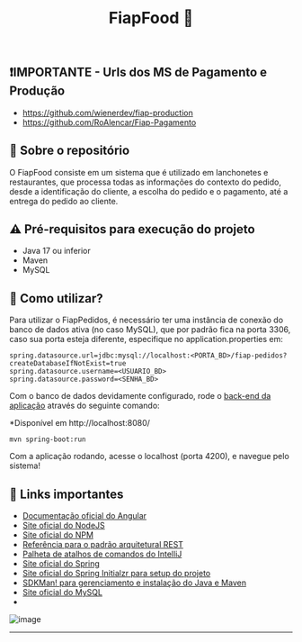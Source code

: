 <br>
<h1 align="center">
FiapFood 🍟
</h1>
<br>

## ❗IMPORTANTE - Urls dos MS de Pagamento e Produção

- https://github.com/wienerdev/fiap-production
- https://github.com/RoAlencar/Fiap-Pagamento

## 💬 Sobre o repositório

O FiapFood consiste em um sistema que é utilizado em lanchonetes e restaurantes, que processa todas as informações do contexto do pedido, desde a identificação do cliente, a escolha do pedido e o pagamento, até a entrega do pedido ao cliente.

## ⚠ Pré-requisitos para execução do projeto

* Java 17 ou inferior
* Maven
* MySQL

## 📌 Como utilizar?

Para utilizar o FiapPedidos, é necessário ter uma instância de conexão do banco de dados ativa (no caso MySQL), que por padrão fica na porta 3306, caso sua porta esteja diferente, especifique no application.properties em:

```
spring.datasource.url=jdbc:mysql://localhost:<PORTA_BD>/fiap-pedidos?createDatabaseIfNotExist=true
spring.datasource.username=<USUARIO_BD>
spring.datasource.password=<SENHA_BD>
```

Com o banco de dados devidamente configurado, rode o [back-end da aplicação](https://github.com/wienerdev/sds) através do seguinte comando:

*Disponível em http://localhost:8080/

```
mvn spring-boot:run 
```

Com a aplicação rodando, acesse o localhost (porta 4200), e navegue pelo sistema!

## 🧠 Links importantes

* [Documentação oficial do Angular](https://angular.io/)
* [Site oficial do NodeJS](https://nodejs.org/en/)
* [Site oficial do NPM](https://www.npmjs.com/)
* [Referência para o padrão arquitetural REST](https://restfulapi.net/)
* [Palheta de atalhos de comandos do IntelliJ](https://resources.jetbrains.com/storage/products/intellij-idea/docs/IntelliJIDEA_ReferenceCard.pdf)
* [Site oficial do Spring](https://spring.io/)
* [Site oficial do Spring Initialzr para setup do projeto](https://start.spring.io/)
* [SDKMan! para gerenciamento e instalação do Java e Maven](https://sdkman.io/)
* [Site oficial do MySQL](https://www.mysql.com/)
* 
![image](https://github.com/wienerdev/fiap-pedidos/assets/43960331/f7eba8ef-ee89-4110-b9a3-677dfac46454)

---
